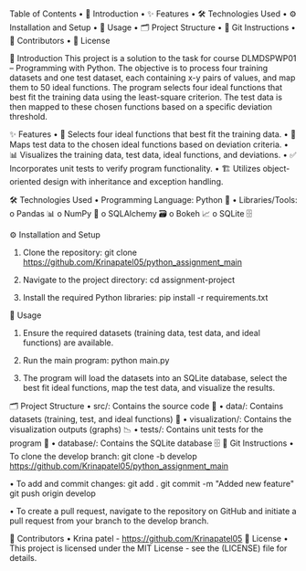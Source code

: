 Table of Contents
•	📄 Introduction
•	✨ Features
•	🛠 Technologies Used
•	⚙️ Installation and Setup
•	🚀 Usage
•	🗂 Project Structure
•	🌱 Git Instructions
•	👤 Contributors
•	📜 License

📄 Introduction
This project is a solution to the task for course DLMDSPWP01 – Programming with Python. The objective is to process four training datasets and one test dataset, each containing x-y pairs of values, and map them to 50 ideal functions. The program selects four ideal functions that best fit the training data using the least-square criterion. The test data is then mapped to these chosen functions based on a specific deviation threshold.

✨ Features
•	🎯 Selects four ideal functions that best fit the training data.
•	🔗 Maps test data to the chosen ideal functions based on deviation criteria.
•	📊 Visualizes the training data, test data, ideal functions, and deviations.
•	✅ Incorporates unit tests to verify program functionality.
•	🏗 Utilizes object-oriented design with inheritance and exception handling.

🛠 Technologies Used
•	Programming Language: Python 🐍
•	Libraries/Tools:
o	Pandas 📊
o	NumPy 🔢
o	SQLAlchemy 🗃
o	Bokeh 📈
o	SQLite 🗄

⚙️ Installation and Setup
1.	Clone the repository:
git clone https://github.com/Krinapatel05/python_assignment_main

2.	Navigate to the project directory:
cd assignment-project

3.	Install the required Python libraries:
pip install -r requirements.txt


🚀 Usage
1.	Ensure the required datasets (training data, test data, and ideal functions) are available.

2.	Run the main program:
python main.py

3.	The program will load the datasets into an SQLite database, select the best fit ideal functions, map the test data, and visualize the results.

🗂 Project Structure
•	src/: Contains the source code 📂
•	data/: Contains datasets (training, test, and ideal functions) 📁
•	visualization/: Contains the visualization outputs (graphs) 📉
•	tests/: Contains unit tests for the program 🧪
•	database/: Contains the SQLite database 🗄
🌱 Git Instructions
•	To clone the develop branch:
git clone -b develop https://github.com/Krinapatel05/python_assignment_main

•	To add and commit changes:
git add . 
git commit -m "Added new feature" 
git push origin develop

•	To create a pull request, navigate to the repository on GitHub and initiate a pull request from your branch to the develop branch.

👤 Contributors
•	Krina patel - https://github.com/Krinapatel05
📜 License
•	This project is licensed under the MIT License - see the (LICENSE) file for details.





